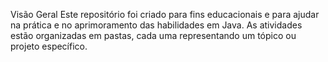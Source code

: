 Visão Geral
Este repositório foi criado para fins educacionais e para ajudar na prática e no aprimoramento das habilidades em Java. As atividades estão organizadas em pastas, cada uma representando um tópico ou projeto específico.
